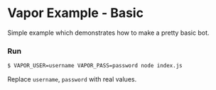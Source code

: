 # Vapor Example - Basic

Simple example which demonstrates how to make a pretty basic bot.

### Run

```sh
$ VAPOR_USER=username VAPOR_PASS=password node index.js
```

Replace `username`, `password` with real values.
